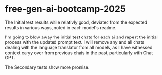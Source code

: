 # free-gen-ai-bootcamp-2025

The Initial test results while relativly good, deviated from the expected results in various ways, noted in each model's readme.

I'm going to blow away the initial test chats for each ai and repeat the initial process with the updated prompt text.
I will remove any and all chats dealing with the language translator from all models, as I have witnessed context caryy over from previous chats in the past, particularly with Chat GPT.

The Secondary tests show more promise.